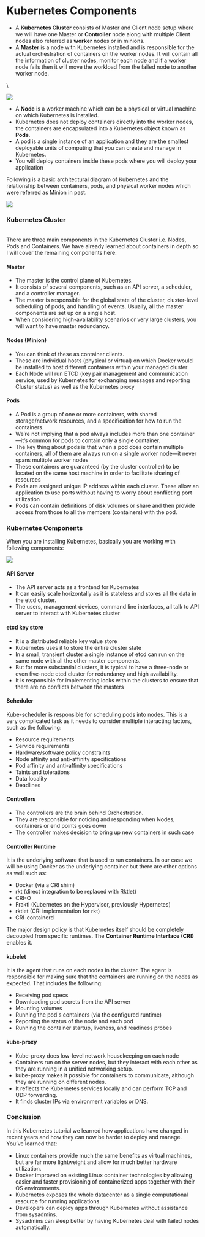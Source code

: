 # Kubernetes Components



* A **Kubernetes Cluster** consists of Master and Client node setup where we will have one Master or **Controller** node along with multiple Client nodes also referred as **worker** nodes or in minions.
* A **Master** is a node with Kubernetes installed and is responsible for the actual orchestration of containers on the worker nodes. It will contain all the information of cluster nodes, monitor each node and if a worker node fails then it will move the workload from the failed node to another worker node.

\


![](<../.gitbook/assets/image (3) (1).png>)



* A **Node** is a worker machine which can be a physical or virtual machine on which Kubernetes is installed.
* Kubernetes does not deploy containers directly into the worker nodes, the containers are encapsulated into a Kubernetes object known as **Pods**.
* A pod is a single instance of an application and they are the smallest deployable units of computing that you can create and manage in Kubernetes.
* You will deploy containers inside these pods where you will deploy your application

Following is a basic architectural diagram of Kubernetes and the relationship between containers, pods, and physical worker nodes which were referred as Minion in past.

![](<../.gitbook/assets/image (1).png>)

### Kubernetes Cluster

\
There are three main components in the Kubernetes Cluster i.e. Nodes, Pods and Containers. We have already learned about containers in depth so I will cover the remaining components here:



#### Master

* The master is the control plane of Kubernetes.
* It consists of several components, such as an API server, a scheduler, and a controller manager.
* The master is responsible for the global state of the cluster, cluster-level scheduling of pods, and handling of events. Usually, all the master components are set up on a single host.
* When considering high-availability scenarios or very large clusters, you will want to have master redundancy.

&#x20;

#### Nodes (Minion)

* You can think of these as container clients.
* These are individual hosts (physical or virtual) on which Docker would be installed to host different containers within your managed cluster
* Each Node will run ETCD (key pair management and communication service, used by Kubernetes for exchanging messages and reporting Cluster status) as well as the Kubernetes proxy

&#x20;

#### Pods

* A Pod is a group of one or more containers, with shared storage/network resources, and a specification for how to run the containers.
* We’re not implying that a pod always includes more than one container—it’s common for pods to contain only a single container.
* The key thing about pods is that when a pod does contain multiple containers, all of them are always run on a single worker node—it never spans multiple worker nodes
* These containers are guaranteed (by the cluster controller) to be located on the same host machine in order to facilitate sharing of resources
* Pods are assigned unique IP address within each cluster. These allow an application to use ports without having to worry about conflicting port utilization
* Pods can contain definitions of disk volumes or share and then provide access from those to all the members (containers) with the pod.

### Kubernetes Components

When you are installing Kubernetes, basically you are working with following components:

![](../.gitbook/assets/image.png)



#### API Server

* The API server acts as a frontend for Kubernetes
* It can easily scale horizontally as it is stateless and stores all the data in the etcd cluster.
* The users, management devices, command line interfaces, all talk to API server to interact with Kubernetes cluster

&#x20;

#### etcd key store

* It is a distributed reliable key value store
* Kubernetes uses it to store the entire cluster state
* In a small, transient cluster a single instance of etcd can run on the same node with all the other master components.
* But for more substantial clusters, it is typical to have a three-node or even five-node etcd cluster for redundancy and high availability.
* It is responsible for implementing locks within the clusters to ensure that there are no conflicts between the masters

&#x20;

#### Scheduler

Kube-scheduler is responsible for scheduling pods into nodes. This is a very complicated task as it needs to consider multiple interacting factors, such as the following:

* Resource requirements
* Service requirements
* Hardware/software policy constraints
* Node affinity and anti-affinity specifications
* Pod affinity and anti-affinity specifications
* Taints and tolerations
* Data locality
* Deadlines

&#x20;

#### Controllers

* The controllers are the brain behind Orchestration.
* They are responsible for noticing and responding when Nodes, containers or end points goes down
* The controller makes decision to bring up new containers in such case

&#x20;

#### Controller Runtime

It is the underlying software that is used to run containers. In our case we will be using Docker as the underlying container but there are other options as well such as:

* Docker (via a CRI shim)
* rkt (direct integration to be replaced with Rktlet)
* CRI-O
* Frakti (Kubernetes on the Hypervisor, previously Hypernetes)
* rktlet (CRI implementation for rkt)
* CRI-containerd

The major design policy is that Kubernetes itself should be completely decoupled from specific runtimes. The **Container Runtime Interface (CRI)** enables it.

&#x20;

#### kubelet

It is the agent that runs on each nodes in the cluster. The agent is responsible for making sure that the containers are running on the nodes as expected. That includes the following:

* Receiving pod specs
* Downloading pod secrets from the API server
* Mounting volumes
* Running the pod's containers (via the configured runtime)
* Reporting the status of the node and each pod
* Running the container startup, liveness, and readiness probes

&#x20;

#### kube-proxy

* Kube-proxy does low-level network housekeeping on each node
* Containers run on the server nodes, but they interact with each other as they are running in a unified networking setup.
* kube-proxy makes it possible for containers to communicate, although they are running on different nodes.
* It reflects the Kubernetes services locally and can perform TCP and UDP forwarding.
* It finds cluster IPs via environment variables or DNS.



### Conclusion

In this Kubernetes tutorial we learned how applications have changed in recent years and how they can now be harder to deploy and manage. You’ve learned that:

* Linux containers provide much the same benefits as virtual machines, but are far more lightweight and allow for much better hardware utilization.
* Docker improved on existing Linux container technologies by allowing easier and faster provisioning of containerized apps together with their OS environments.
* Kubernetes exposes the whole datacenter as a single computational resource for running applications.
* Developers can deploy apps through Kubernetes without assistance from sysadmins.
* Sysadmins can sleep better by having Kubernetes deal with failed nodes automatically.
